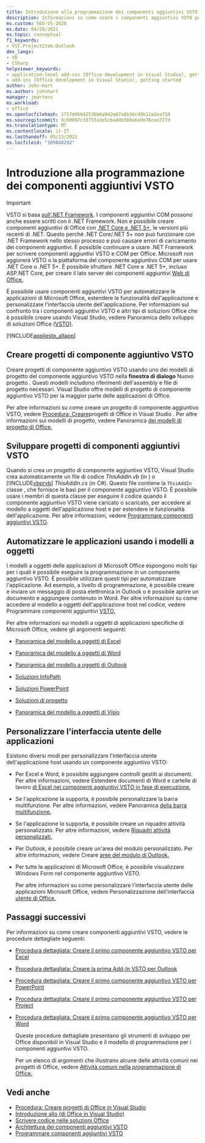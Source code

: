 ```yaml
---
title: Introduzione alla programmazione dei componenti aggiuntivi VSTO
description: Informazioni su come usare i componenti aggiuntivi VSTO per automatizzare Microsoft Office applicazioni, estendere le funzionalità dell'applicazione e personalizzare l'interfaccia utente dell'applicazione.
ms.custom: SEO-VS-2020
ms.date: 04/28/2021
ms.topic: conceptual
f1_keywords:
- VST.ProjectItem.Outlook
dev_langs:
- VB
- CSharp
helpviewer_keywords:
- application-level add-ins [Office development in Visual Studio], getting started
- add-ins [Office development in Visual Studio], getting started
author: John-Hart
ms.author: johnhart
manager: jmartens
ms.workload:
- office
ms.openlocfilehash: 1757dd6042536b6a042e67a8b3dcd9b12a2ea758
ms.sourcegitcommit: 9cb0097c33755a3e5cbadde3b0a6e9e76cee727d
ms.translationtype: MT
ms.contentlocale: it-IT
ms.lasthandoff: 05/13/2021
ms.locfileid: "109848292"
---
```

# <a name="get-started-programming-vsto-add-ins"></a>Introduzione alla programmazione dei componenti aggiuntivi VSTO
> [!IMPORTANT]
> VSTO si basa [sull'.NET Framework](https://docs.microsoft.com/dotnet/framework/get-started/overview). I componenti aggiuntivi COM possono anche essere scritti con il .NET Framework. Non è possibile creare componenti aggiuntivi di Office con [.NET Core e .NET 5+](https://docs.microsoft.com/dotnet/core/dotnet-five), le versioni più recenti di .NET. Questo perché .NET Core/.NET 5+ non può funzionare con .NET Framework nello stesso processo e può causare errori di caricamento dei componenti aggiuntivi. È possibile continuare a usare .NET Framework per scrivere componenti aggiuntivi VSTO e COM per Office. Microsoft non aggiorerà VSTO o la piattaforma del componente aggiuntivo COM per usare .NET Core o .NET 5+. È possibile sfruttare .NET Core e .NET 5+, incluso ASP.NET Core, per creare il lato server dei componenti aggiuntivi [Web di Office.](https://docs.microsoft.com/office/dev/add-ins/overview/office-add-ins)

  È possibile usare componenti aggiuntivi VSTO per automatizzare le applicazioni di Microsoft Office, estendere le funzionalità dell'applicazione e personalizzare l'interfaccia utente dell'applicazione. Per informazioni sul confronto tra i componenti aggiuntivi VSTO e altri tipi di soluzioni Office che è possibile creare usando Visual Studio, vedere Panoramica dello sviluppo di soluzioni Office &#40;[VSTO&#41;](../vsto/office-solutions-development-overview-vsto.md).

 [!INCLUDE[appliesto_allapp](../vsto/includes/appliesto-allapp-md.md)]

## <a name="create-vsto-add-in-projects"></a>Creare progetti di componente aggiuntivo VSTO
 Creare progetti di componente aggiuntivo VSTO usando uno dei modelli di progetto del componente aggiuntivo VSTO nella **finestra di dialogo** Nuovo progetto . Questi modelli includono riferimenti dell'assembly e file di progetto necessari. Visual Studio offre modelli di progetto di componente aggiuntivo VSTO per la maggior parte delle applicazioni di Office.

 Per altre informazioni su come creare un progetto di componente aggiuntivo VSTO, vedere [Procedura: Creare](../vsto/how-to-create-office-projects-in-visual-studio.md)progetti di Office in Visual Studio . Per altre informazioni sui modelli di progetto, vedere Panoramica [dei modelli di progetto di Office.](../vsto/office-project-templates-overview.md)

## <a name="develop-vsto-add-in-projects"></a>Sviluppare progetti di componenti aggiuntivi VSTO
 Quando si crea un progetto di componente aggiuntivo VSTO, Visual Studio crea automaticamente un file di codice *ThisAddIn.vb* (in ) o [!INCLUDE[vbprvb](../sharepoint/includes/vbprvb-md.md)] *ThisAddIn.cs* (in C#). Questo file contiene la `ThisAddIn` classe , che fornisce le basi per il componente aggiuntivo VSTO. È possibile usare i membri di questa classe per eseguire il codice quando il componente aggiuntivo VSTO viene caricato o scaricato, per accedere al modello a oggetti dell'applicazione host e per estendere le funzionalità dell'applicazione. Per altre informazioni, vedere [Programmare componenti aggiuntivi VSTO](../vsto/programming-vsto-add-ins.md).

## <a name="automate-applications-by-using-the-object-models"></a>Automatizzare le applicazioni usando i modelli a oggetti
 I modelli a oggetti delle applicazioni di Microsoft Office espongono molti tipi per i quali è possibile eseguire la programmazione in un componente aggiuntivo VSTO. È possibile utilizzare questi tipi per automatizzare l'applicazione. Ad esempio, a livello di programmazione, è possibile creare e inviare un messaggio di posta elettronica in Outlook o è possibile aprire un documento e aggiungere contenuto in Word. Per altre informazioni su come accedere al modello a oggetti dell'applicazione host nel codice, vedere Programmare componenti aggiuntivi [VSTO.](../vsto/programming-vsto-add-ins.md)

 Per altre informazioni sui modelli a oggetti di applicazioni specifiche di Microsoft Office, vedere gli argomenti seguenti:

- [Panoramica del modello a oggetti di Excel](../vsto/excel-object-model-overview.md)

- [Panoramica del modello a oggetti di Word](../vsto/word-object-model-overview.md)

- [Panoramica del modello a oggetti di Outlook](../vsto/outlook-object-model-overview.md)

- [Soluzioni InfoPath](../vsto/infopath-solutions.md)

- [Soluzioni PowerPoint](../vsto/powerpoint-solutions.md)

- [Soluzioni di progetto](../vsto/project-solutions.md)

- [Panoramica del modello a oggetti di Visio](../vsto/visio-object-model-overview.md)

## <a name="customize-the-user-interface-of-applications"></a>Personalizzare l'interfaccia utente delle applicazioni
 Esistono diversi modi per personalizzare l'interfaccia utente dell'applicazione host usando un componente aggiuntivo VSTO:

- Per Excel e Word, è possibile aggiungere controlli gestiti ai documenti. Per altre informazioni, vedere Estendere documenti di Word e cartelle di lavoro [di Excel nei componenti aggiuntivi VSTO in fase di esecuzione.](../vsto/extending-word-documents-and-excel-workbooks-in-vsto-add-ins-at-run-time.md)

- Se l'applicazione la supporta, è possibile personalizzare la barra multifunzione. Per altre informazioni, vedere Panoramica [della barra multifunzione.](../vsto/ribbon-overview.md)

- Se l'applicazione lo supporta, è possibile creare un riquadro attività personalizzato. Per altre informazioni, vedere [Riquadri attività personalizzati.](../vsto/custom-task-panes.md)

- Per Outlook, è possibile creare un'area del modulo personalizzato. Per altre informazioni, vedere Creare [aree del modulo di Outlook.](../vsto/creating-outlook-form-regions.md)

- Per tutte le applicazioni di Microsoft Office, è possibile visualizzare Windows Form nel componente aggiuntivo VSTO.

  Per altre informazioni su come personalizzare l'interfaccia utente delle applicazioni Microsoft Office, vedere Personalizzazione dell'interfaccia [utente di Office.](../vsto/office-ui-customization.md)

## <a name="next-steps"></a>Passaggi successivi
 Per informazioni su come creare componenti aggiuntivi VSTO, vedere le procedure dettagliate seguenti:

- [Procedura dettagliata: Creare il primo componente aggiuntivo VSTO per Excel](../vsto/walkthrough-creating-your-first-vsto-add-in-for-excel.md)

- [Procedura dettagliata: Creare la prima Add-In VSTO per Outlook](../vsto/walkthrough-creating-your-first-vsto-add-in-for-outlook.md)

- [Procedura dettagliata: Creare il primo componente aggiuntivo VSTO per PowerPoint](../vsto/walkthrough-creating-your-first-vsto-add-in-for-powerpoint.md)

- [Procedura dettagliata: Creare il primo componente aggiuntivo VSTO per Project](../vsto/walkthrough-creating-your-first-vsto-add-in-for-project.md)

- [Procedura dettagliata: Creare il primo componente aggiuntivo VSTO per Word](../vsto/walkthrough-creating-your-first-vsto-add-in-for-word.md)

  Queste procedure dettagliate presentano gli strumenti di sviluppo per Office disponibili in Visual Studio e il modello di programmazione per i componenti aggiuntivi VSTO.

  Per un elenco di argomenti che illustrano alcune delle attività comuni nei progetti di Office, vedere [Attività comuni nella programmazione di Office.](../vsto/common-tasks-in-office-programming.md)

## <a name="see-also"></a>Vedi anche
- [Procedura: Creare progetti di Office in Visual Studio](../vsto/how-to-create-office-projects-in-visual-studio.md)
- [Introduzione allo &#40;di Office in Visual Studio&#41;](../vsto/getting-started-office-development-in-visual-studio.md)
- [Scrivere codice nelle soluzioni Office](../vsto/writing-code-in-office-solutions.md)
- [Architettura dei componenti aggiuntivi VSTO](../vsto/architecture-of-vsto-add-ins.md)
- [Programmare componenti aggiuntivi VSTO](../vsto/programming-vsto-add-ins.md)
